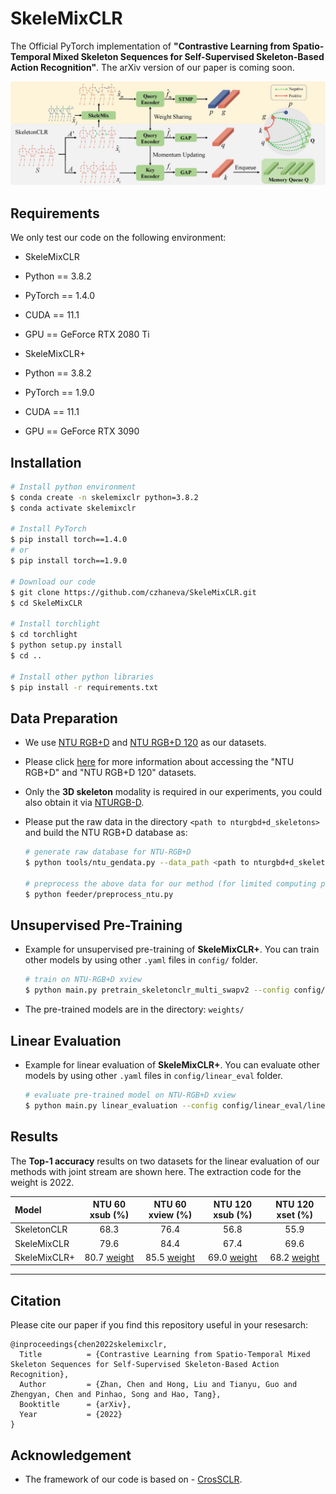 # SkeleMixCLR

The Official PyTorch implementation of **"Contrastive Learning from Spatio-Temporal Mixed Skeleton Sequences for Self-Supervised Skeleton-Based Action Recognition"**. The arXiv version of our paper is coming soon.

<div align=center>
    <img src="resource/figures/pipline.jpg", width="600" >
</div>

## Requirements
We only test our code on the following environment:
  - SkeleMixCLR
  - Python == 3.8.2
  - PyTorch == 1.4.0
  - CUDA == 11.1
  - GPU == GeForce RTX 2080 Ti
  
  - SkeleMixCLR+
  - Python == 3.8.2
  - PyTorch == 1.9.0
  - CUDA == 11.1
  - GPU == GeForce RTX 3090
  
## Installation
  ```bash
  # Install python environment
  $ conda create -n skelemixclr python=3.8.2
  $ conda activate skelemixclr

  # Install PyTorch
  $ pip install torch==1.4.0
  # or
  $ pip install torch==1.9.0

  # Download our code
  $ git clone https://github.com/czhaneva/SkeleMixCLR.git
  $ cd SkeleMixCLR

  # Install torchlight
  $ cd torchlight
  $ python setup.py install
  $ cd ..

  # Install other python libraries
  $ pip install -r requirements.txt
  ```

## Data Preparation
- We use [NTU RGB+D](https://www.cv-foundation.org/openaccess/content_cvpr_2016/papers/Shahroudy_NTU_RGBD_A_CVPR_2016_paper.pdf) and [NTU RGB+D 120](https://arxiv.org/pdf/1905.04757.pdf) as our datasets.
- Please click [here](http://rose1.ntu.edu.sg/Datasets/actionRecognition.asp) for more information about accessing the "NTU RGB+D" and "NTU RGB+D 120" datasets.
- Only the **3D skeleton** modality is required in our experiments, you could also obtain it via [NTURGB-D](https://github.com/shahroudy/NTURGB-D).
- Please put the raw data in the directory `<path to nturgbd+d_skeletons>` and build the NTU RGB+D database as:

  ```bash
  # generate raw database for NTU-RGB+D
  $ python tools/ntu_gendata.py --data_path <path to nturgbd+d_skeletons>

  # preprocess the above data for our method (for limited computing power, we resize the data to 64 frames)
  $ python feeder/preprocess_ntu.py
  ```

## Unsupervised Pre-Training

- Example for unsupervised pre-training of **SkeleMixCLR+**. You can train other models by using other `.yaml` files in `config/` folder.
  ```bash
  # train on NTU-RGB+D xview
  $ python main.py pretrain_skeletonclr_multi_swapv2 --config config/CrosSCLR/skelemixclr_multi_swap_ntu.yaml.yaml
  ```
- The pre-trained models are in the directory: `weights/`

## Linear Evaluation

- Example for linear evaluation of **SkeleMixCLR+**. You can evaluate other models by using other `.yaml` files in `config/linear_eval` folder.
  ```bash
  # evaluate pre-trained model on NTU-RGB+D xview
  $ python main.py linear_evaluation --config config/linear_eval/linear_eval_skelemixclr_multi_swap_ntu.yaml --weights <path to weights>
  ```
  
 ## Results

The **Top-1 accuracy** results on two datasets for the linear evaluation of our methods with joint stream are shown here.
The extraction code for the weight is 2022.

| Model          | NTU 60 xsub (%) | NTU 60 xview (%) | NTU 120 xsub (%) | NTU 120 xset (%) |
| :------------- | :-------------: | :--------------: | :--------------: | :--------------: |
| SkeletonCLR    |       68.3      |       76.4       |       56.8       |       55.9       |
| SkeleMixCLR    |       79.6      |       84.4       |       67.4       |       69.6       |
| SkeleMixCLR+   |       80.7  [weight](https://pan.baidu.com/s/1ecWGwlUrew0NaEAOuhEyTg)    |       85.5 [weight](https://pan.baidu.com/s/1-Jaqrd2LGOpU8KEVRR0Eig) |       69.0 [weight](https://pan.baidu.com/s/1n2fQXOmUD8EfkyMsscjWqA)      |       68.2  [weight](https://pan.baidu.com/s/1eSLmcLiv9ZNfjF4kCkiLFQ)     |

---

## Citation
Please cite our paper if you find this repository useful in your resesarch:

```
@inproceedings{chen2022skelemixclr,
  Title          = {Contrastive Learning from Spatio-Temporal Mixed Skeleton Sequences for Self-Supervised Skeleton-Based Action Recognition},
  Author         = {Zhan, Chen and Hong, Liu and Tianyu, Guo and Zhengyan, Chen and Pinhao, Song and Hao, Tang},
  Booktitle      = {arXiv},
  Year           = {2022}
}
```

## Acknowledgement
- The framework of our code is based on - [CrosSCLR](https://github.com/LinguoLi/CrosSCLR).

